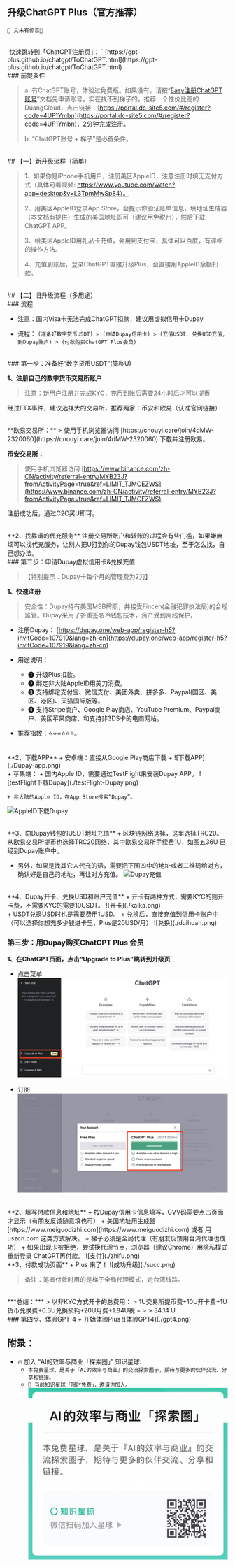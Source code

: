 ## 升级ChatGPT Plus（官方推荐）

`🚀 文末有惊喜🍺  `

<br />
`快速跳转到「ChatGPT注册页」： ` [https://gpt-plus.github.io/chatgpt/ToChatGPT.html](https://gpt-plus.github.io/chatgpt/ToChatGPT.html)


<br />
### 前提条件

>a. 有ChatGPT账号，体验过免费版。如果没有，请按“[Easy注册ChatGPT账号](https://gpt-plus.github.io/chatgpt/ToChatGPT.html)”文档先申请账号。实在找不到梯子的，推荐一个性价比高的DuangCloud，点击链接：[https://portal.dc-site5.com/#/register?code=4UF1Ymbn](https://portal.dc-site5.com/#/register?code=4UF1Ymbn)，2分钟完成注册。
>
> b. “ChatGPT账号 + 梯子”是必备条件。


<br />
## 【一】新升级流程（简单）

> 1、如果你是iPhone手机用户，注册美区AppleID，注意注册时填无支付方式（具体可看视频: https://www.youtube.com/watch?app=desktop&v=L3TpmMwSp84）。
>
> 2、用美区AppleID登录App Store，会提示你验证账单信息，填地址生成器（本文档有提供）生成的美国地址即可（建议用免税州），然后下载ChatGPT APP。
>
> 3、给美区AppleID用礼品卡充值，会用到支付宝，具体可以百度，有详细的操作方法。
>
> 4、充值到账后，登录ChatGPT直接升级Plus，会直接用AppleID余额扣款。


<br />
## 【二】旧升级流程（多用途）

<br />
### 流程

+ 注意：国内Visa卡无法完成ChatGPT扣款，建议用虚拟信用卡Dupay

+ 流程：
`(准备好数字货币USDT) > (申请Dupay信用卡) > (充值USDT, 兑换USD充值, 到Dupay账户) > (付款购买ChatGPT Plus会员)`


<br />
### 第一步：准备好“数字货币USDT”(简称U)

**1、注册自己的数字货币交易所账户**
> 注意：新用户注册并完成KYC，充币到账后需要24小时后才可以提币

经过FTX事件，建议选择大的交易所，推荐两家：币安和欧易（认准官网链接）


<br />
**欧易交易所：**
> 使用手机浏览器访问 [https://cnouyi.care/join/4dMW-2320060](https://cnouyi.care/join/4dMW-2320060) 下载并注册欧易。

**币安交易所：**
> 使用手机浏览器访问 [https://www.binance.com/zh-CN/activity/referral-entry/MYB23J?fromActivityPage=true&ref=LIMIT_TJMCEZWS](https://www.binance.com/zh-CN/activity/referral-entry/MYB23J?fromActivityPage=true&ref=LIMIT_TJMCEZWS)

注册成功后，通过C2C买U即可。


<br />
**2、找靠谱的代充服务**
注册交易所账户和转账的过程会有些门槛，如果嫌麻烦可以找代充服务，让别人把U打到你的Dupay钱包USDT地址，至于怎么找，自己想办法。


<br />
### 第二步：申请Dupay虚拟信用卡&兑换充值

> 【特别提示：Dupay卡每个月的管理费为2刀】

**1、快速注册**

> 安全性：Dupay持有美国MSB牌照，并接受Fincen(金融犯罪执法局)的合规监管。Dupay采用了多重签名冷钱包技术，资产受到离线保护。

+ 注册Dupay：
[https://dupay.one/web-app/register-h5?invitCode=107919&lang=zh-cn](https://dupay.one/web-app/register-h5?invitCode=107919&lang=zh-cn) 


+ 用途说明：
	+ ❶ 升级Plus扣款。
	+ ❷ 绑定非大陆AppleID用美刀消费。
	+ ❸ 支持绑定支付宝、微信支付、美团外卖、拼多多、Paypal(国区、美区、港区)、天猫国际版等。
	+ ❹ 支持Stripe商户、Google Play商店、YouTube Premium、Paypal商户、美区苹果商店、和支持非3DS卡的电商网站。

+ 推荐指数：⭐️⭐️⭐️⭐️⭐️⭐️。


<br />
**2、下载APP**
+ 安卓端：直接从Google Play商店下载 
	+ ![下载APP](./Dupay-app.png)


<br />
+ 苹果端：
	+ 国内Apple ID，需要通过TestFlight来安装Dupay APP。
![testFlight下载Dupay](./testFlight-Dupay.png)

	+ 非大陆的Apple ID，在App Store搜索“Dupay”。 
![AppleID下载Dupay](./gla-Dupay.png)


<br />
**3、向Dupay钱包的USDT地址充值**
+ 区块链网络选择，这里选择TRC20。从欧易交易所提币也选择TRC20网络，其中欧易交易所手续费1U，如图五36U 已经到Dupay账户中。

+ 另外，如果是找其它人代充的话，需要把下图四中的地址或者二维码给对方，确认好是自己的地址，再让对方充值。
![Dupay充值](./Dupay-chongzhi.png)


<br />
**4、Dupay开卡、兑换USD和账户充值**
+ 开卡有两种方式，需要KYC的则开卡费，不需要KYC的需要10USDT。
![开卡](./kaika.png)

<br />
+ USDT兑换USD时也是需要费用1USD。
+ 兑换后，直接充值到信用卡账户中（可以选择你想充多少钱进卡里，Plus是20USD/月） 
![兑换](./duihuan.png)


<br />

### 第三步：用Dupay购买ChatGPT Plus 会员

**1、在ChatGPT页面，点击“Upgrade to Plus”跳转到升级页**
+ 点击菜单
![升级](./plus-shengji.png)

+ 订阅
![订阅](./plus-dingyue.png)


<br />
**2、填写付款信息和地址**
+ 按Dupay信用卡信息填写，CVV码需要点击页面才显示（有朋友反馈随意填也可）
+ 美国地址用生成器[https://www.meiguodizhi.com](https://www.meiguodizhi.com) 或者 用uszcn.com 这类方式解决。
+ 梯子必须是全局代理（有朋友反馈用台湾代理也成功）
+ 如果出现卡被拒绝，尝试换代理节点，浏览器（建议Chrome）用隐私模式重新登录 ChatGPT再付款。 
![支付](./zhifu.png)


<br />
**3、付款成功页面**
+ Plus 来了！
![成功升级](./succ.png)

> 备注：笔者付款时用的是梯子全局代理模式，走台湾线路。


<br />
***总结：***
> 以非KYC方式开卡的总费用：
> 1U交易所提币费+10U开卡费+1U货币兑换费+0.3U兑换损耗+20U月费+1.84U税 = > > 34.14 U


<br />
### 第四步、体验GPT-4 
+ 开始体验Plus
![体验GPT4](./gpt4.png)



<br />

## 附录：
 + 🔥 加入 “AI的效率与商业「探索圈」” 知识星球:
	+ `本免费星球，是关于『AI的效率与商业』的交流探索圈子，期待与更多的伙伴交流、分享和链接。  `
	+ `🚀 当前知识星球「限时免费」，邀请你加入。  `
	![星球二维码](./../AI_X_Free.png)